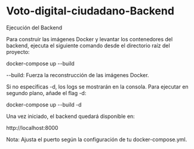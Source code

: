 ﻿# Voto-digital-ciudadano-Backend
Ejecución del Backend

Para construir las imágenes Docker y levantar los contenedores del backend, ejecuta el siguiente comando desde el directorio raíz del proyecto:

docker-compose up --build

--build: Fuerza la reconstrucción de las imágenes Docker.

Si no especificas -d, los logs se mostrarán en la consola. Para ejecutar en segundo plano, añade el flag -d:

docker-compose up --build -d

Una vez iniciado, el backend quedará disponible en:

http://localhost:8000

Nota: Ajusta el puerto según la configuración de tu docker-compose.yml.
